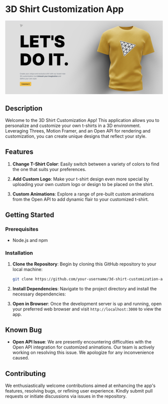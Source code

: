 # 3D Shirt Customization App

![App Preview](Screenshot%202023-08-21%20183123.png)

## Description

Welcome to the 3D Shirt Customization App! This application allows you to personalize and customize your own t-shirts in a 3D environment. Leveraging Threes, Motion Framer, and an Open API for rendering and customization, you can create unique designs that reflect your style.

## Features

1. **Change T-Shirt Color**: Easily switch between a variety of colors to find the one that suits your preferences.

2. **Add Custom Logo**: Make your t-shirt design even more special by uploading your own custom logo or design to be placed on the shirt.

3. **Custom Animations**: Explore a range of pre-built custom animations from the Open API to add dynamic flair to your customized t-shirt.

## Getting Started

### Prerequisites

- Node.js and npm

### Installation

1. **Clone the Repository**: Begin by cloning this GitHub repository to your local machine:

   ```sh
   git clone https://github.com/your-username/3d-shirt-customization-app.git

2. **Install Dependencies**: Navigate to the project directory and install the necessary dependencies:

2. **Open in Browser**: Once the development server is up and running, open your preferred web browser and visit `http://localhost:3000` to view the app.

## Known Bug

- **Open API Issue**: We are presently encountering difficulties with the Open API integration for customized animations. Our team is actively working on resolving this issue. We apologize for any inconvenience caused.

## Contributing

We enthusiastically welcome contributions aimed at enhancing the app's features, resolving bugs, or refining user experience. Kindly submit pull requests or initiate discussions via issues in the repository.



